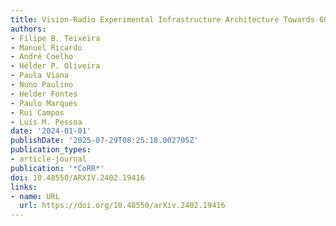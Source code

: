 ```yaml
---
title: Vision-Radio Experimental Infrastructure Architecture Towards 6G
authors:
- Filipe B. Teixeira
- Manuel Ricardo
- André Coelho
- Hélder P. Oliveira
- Paula Viana
- Nuno Paulino
- Helder Fontes
- Paulo Marques
- Rui Campos
- Luís M. Pessoa
date: '2024-01-01'
publishDate: '2025-07-29T08:25:18.002705Z'
publication_types:
- article-journal
publication: '*CoRR*'
doi: 10.48550/ARXIV.2402.19416
links:
- name: URL
  url: https://doi.org/10.48550/arXiv.2402.19416
---
```

